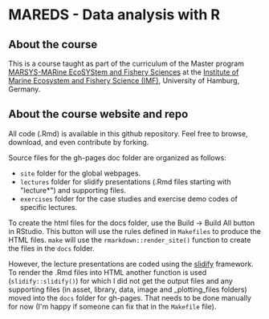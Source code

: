 MAREDS - Data analysis with R
================

<!-- README.md is generated from README.Rmd. Please edit that file -->
About the course
----------------

This is a course taught as part of the curriculum of the Master program [MARSYS-MARine EcoSYStem and Fishery Sciences](https://www.biologie.uni-hamburg.de/en/studium/master/marine-oekosystem-und-fischereiwissenschaften.html) at the [Institute of Marine Ecosystem and Fishery Science (IMF)](https://www.biologie.uni-hamburg.de/en/einrichtungen/imf.html), University of Hamburg, Germany.

About the course website and repo
---------------------------------

All code (.Rmd) is available in this github repository. Feel free to browse, download, and even contribute by forking.

Source files for the gh-pages doc folder are organized as follows:

-   `site` folder for the global webpages.
-   `lectures` folder for slidify presentations (.Rmd files starting with "lecture\*") and supporting files.
-   `exercises` folder for the case studies and exercise demo codes of specific lectures.

To create the html files for the docs folder, use the Build -&gt; Build All button in RStudio. This button will use the rules defined in `Makefiles` to produce the HTML files. `make` will use the `rmarkdown::render_site()` function to create the files in the `docs` folder.

However, the lecture presentations are coded using the [slidify](http://slidify.org) framework. To render the .Rmd files into HTML another function is used (`slidify::slidify()`) for which I did not get the output files and any supporting files (in asset, library, data, image and \_plotting\_files folders) moved into the `docs` folder for gh-pages. That needs to be done manually for now (I'm happy if someone can fix that in the `Makefile` file).
